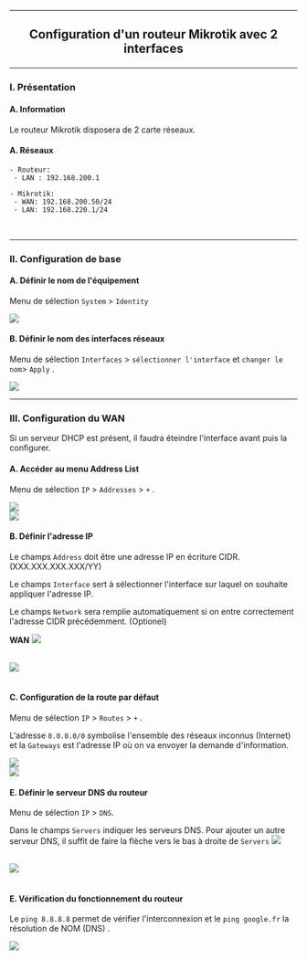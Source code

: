 ------------------------------------------------------------------------------------------------------------------------------------------------------------------------------------------------------
## <p align='center'> Configuration d'un routeur Mikrotik avec 2 interfaces </p>

------------------------------------------------------------------------------------------------------------------------------------------------------------------------------------------------------
### I. Présentation
#### A. Information
Le routeur Mikrotik disposera de 2 carte réseaux.

#### A. Réseaux
```
- Routeur:
 - LAN : 192.168.200.1

- Mikrotik:
 - WAN: 192.168.200.50/24
 - LAN: 192.168.220.1/24
```

<br />

------------------------------------------------------------------------------------------------------------------------------------------------------------------------------------------------------
### II. Configuration de base
#### A. Définir le nom de l'équipement
Menu de sélection `System` > `Identity`

<img src='https://github.com/Drthrax74/Mikrotik/assets/35907/ec02cb7f-cb1b-4eae-af54-76cc15345f2b' />

<br />

#### B. Définir le nom des interfaces réseaux
Menu de sélection `Interfaces` > `sélectionner l'interface` et `changer le nom`> `Apply` .

<img src='https://github.com/Drthrax74/Mikrotik/assets/35907/4d89fff0-8dd1-4ec6-96d9-4088b0bc8bf4' />

<br />


------------------------------------------------------------------------------------------------------------------------------------------------------------------------------------------------------
### III. Configuration du WAN
Si un serveur DHCP est présent, il faudra éteindre l'interface avant puis la configurer.

#### A. Accéder au menu Address List
Menu de sélection `IP` > `Addresses` > `+` .

<img src='https://github.com/Drthrax74/Mikrotik/assets/35907/c8ce987f-5660-49e1-8cba-1920c8d1857b' /> 

<br />

<img src='https://github.com/Drthrax74/Mikrotik/assets/35907/a3366305-b791-4ffd-9207-1296c77c52bd' />

<br />

#### B. Définir l'adresse IP
Le champs `Address` doit être une adresse IP en écriture CIDR. (XXX.XXX.XXX.XXX/YY)

Le champs `Interface` sert à sélectionner l'interface sur laquel on souhaite appliquer l'adresse IP.

Le champs `Network` sera remplie automatiquement si on entre correctement l'adresse CIDR précédemment. (Optionel)

**WAN**
<img src='https://github.com/Drthrax74/Mikrotik/assets/35907/1cd7218e-7204-4c6e-9f54-a1938f55b17e' />

<br />

<img src='https://github.com/Drthrax74/Mikrotik/assets/35907/acbfa20f-58f0-4fef-a80d-e8dd606cde76' />

<br />
<br />


#### C. Configuration de la route par défaut
Menu de sélection `IP` > `Routes` > `+` .

L'adresse `0.0.0.0/0` symbolise l'ensemble des réseaux inconnus (Internet) et la `Gateways` est l'adresse IP où on va envoyer la demande d'information.

<img src='https://github.com/Drthrax74/Mikrotik/assets/35907/1596da4d-652a-4f77-a760-bf49977e664e' />

<br />

<img src='https://github.com/Drthrax74/Mikrotik/assets/35907/7990b207-d8a0-45cf-8825-e7932c831afe' />

<br />

#### E. Définir le serveur DNS du routeur
Menu de sélection `IP` > `DNS`.

Dans le champs `Servers` indiquer les serveurs DNS. Pour ajouter un autre serveur DNS, il suffit de faire la flèche vers le bas à droite de `Servers`
<img src='https://github.com/Drthrax74/Mikrotik/assets/35907/7aae00c1-52e2-4f6f-963d-a1b5d480a359' />

<br />

<img src='https://github.com/Drthrax74/Mikrotik/assets/35907/c5a1af8f-5819-4fd7-9710-f81549f431da' />

<br />
<br />

#### E. Vérification du fonctionnement du routeur
Le `ping 8.8.8.8` permet de vérifier l'interconnexion et le `ping google.fr` la résolution de NOM (DNS) .

<img src='https://github.com/Drthrax74/Mikrotik/assets/35907/f5f97f35-da5b-4a0e-8cb8-6e26f041a06b' />


